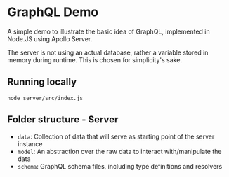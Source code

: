 # GraphQL Demo

A simple demo to illustrate the basic idea of GraphQL, implemented in Node.JS
using Apollo Server.

The server is not using an actual database, rather a variable stored in memory
during runtime. This is chosen for simplicity's sake.

## Running locally

`node server/src/index.js`

## Folder structure - Server

- `data`: Collection of data that will serve as starting point of the server
  instance
- `model`: An abstraction over the raw data to interact with/manipulate the data
- `schema`: GraphQL schema files, including type definitions and resolvers
